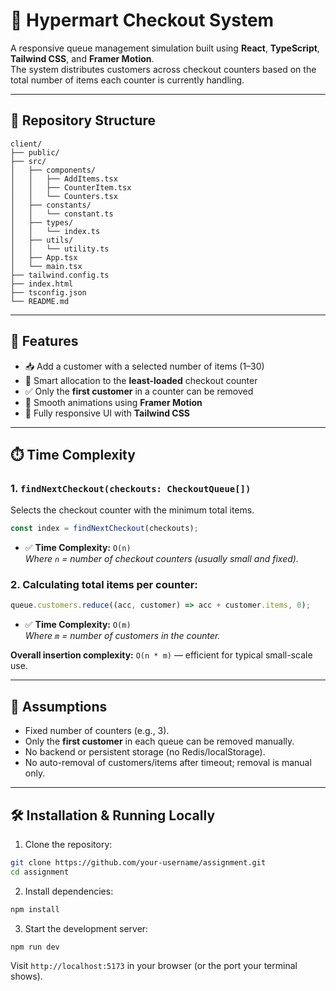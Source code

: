 # 🛒 Hypermart Checkout System

A responsive queue management simulation built using **React**, **TypeScript**, **Tailwind CSS**, and **Framer Motion**.  
The system distributes customers across checkout counters based on the total number of items each counter is currently handling.

---

## 📁 Repository Structure

```
client/
├── public/
├── src/
│   ├── components/
│   │   ├── AddItems.tsx
│   │   ├── CounterItem.tsx
│   │   └── Counters.tsx
│   ├── constants/
│   │   └── constant.ts
│   ├── types/
│   │   └── index.ts
│   ├── utils/
│   │   └── utility.ts
│   ├── App.tsx
│   └── main.tsx
├── tailwind.config.ts
├── index.html
├── tsconfig.json
└── README.md
```

---

## 🚀 Features

- 📥 Add a customer with a selected number of items (1–30)  
- 🧠 Smart allocation to the **least-loaded** checkout counter  
- ✅ Only the **first customer** in a counter can be removed  
- 💫 Smooth animations using **Framer Motion**  
- 📱 Fully responsive UI with **Tailwind CSS**

---

## ⏱️ Time Complexity

### 1. `findNextCheckout(checkouts: CheckoutQueue[])`

Selects the checkout counter with the minimum total items.

```ts
const index = findNextCheckout(checkouts);
```

- ✅ **Time Complexity:** `O(n)`  
  _Where `n` = number of checkout counters (usually small and fixed)._

### 2. Calculating total items per counter:

```ts
queue.customers.reduce((acc, customer) => acc + customer.items, 0);
```

- ✅ **Time Complexity:** `O(m)`  
  _Where `m` = number of customers in the counter._

**Overall insertion complexity:** `O(n * m)` — efficient for typical small-scale use.

---

## 📌 Assumptions

- Fixed number of counters (e.g., 3).  
- Only the **first customer** in each queue can be removed manually.  
- No backend or persistent storage (no Redis/localStorage).  
- No auto-removal of customers/items after timeout; removal is manual only.

---

## 🛠️ Installation & Running Locally

1. Clone the repository:

```bash
git clone https://github.com/your-username/assignment.git
cd assignment
```

2. Install dependencies:

```bash
npm install
```

3. Start the development server:

```bash
npm run dev
```

Visit `http://localhost:5173` in your browser (or the port your terminal shows).
